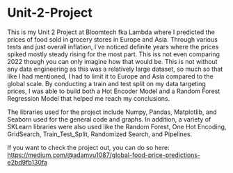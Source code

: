 # Unit-2-Project

This is my Unit 2 Project at Bloomtech fka Lambda where I predicted the prices of food sold in grocery stores in Europe and Asia. Through various tests and just overall inflation, 
I've noticed definite years where the prices spiked mostly steady rising for the most part. This iss not even comparing 2022 though you can only imagine how that would be. This is not without any data engineering as this was a relatively large dataset, so much so that like I had mentioned, I had to limit it to Europe and Asia compared to the global scale. By conducting a train and test split on my data targeting prices, I was able to build both a Hot Encoder Model and a Random Forest Regression Model that helped me reach my conclusions.

The libraries used for the project include Numpy, Pandas, Matplotlib, and Seaborn used for the general code and graphs. In addition, a variety of SKLearn libraries were also used like the Random Forest, One Hot Encoding, GridSearch, Train_Test_Split, Randomized Search, and Pipelines.

If you want to check the project out, you can do so here: https://medium.com/@adamvu1087/global-food-price-predictions-e2bd9fb130fa
